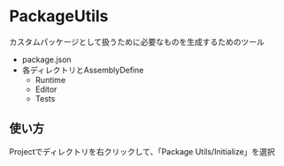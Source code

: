 # PackageUtils
カスタムパッケージとして扱うために必要なものを生成するためのツール
* package.json
* 各ディレクトリとAssemblyDefine
  * Runtime
  * Editor
  * Tests
  
## 使い方
Projectでディレクトリを右クリックして、「Package Utils/Initialize」を選択
